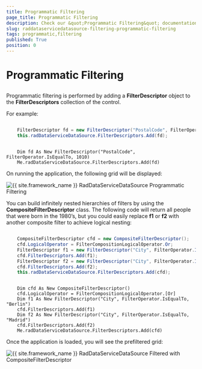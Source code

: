```yaml
---
title: Programmatic Filtering
page_title: Programmatic Filtering
description: Check our &quot;Programmatic Filtering&quot; documentation article for the RadDataServiceDataSource {{ site.framework_name }} control.
slug: raddataservicedatasource-filtering-programmatic-filtering
tags: programmatic,filtering
published: True
position: 0
---
```


# Programmatic Filtering



## 

Programmatic filtering is performed by adding a __FilterDescriptor__ object to the __FilterDescriptors__ collection of the control. 

For example: 



```C#

	FilterDescriptor fd = new FilterDescriptor("PostalCode", FilterOperator.IsEqualTo, 1010);
	this.radDataServiceDataSource.FilterDescriptors.Add(fd);
```





```VB.NET

	Dim fd As New FilterDescriptor("PostalCode", FilterOperator.IsEqualTo, 1010)
	Me.radDataServiceDataSource.FilterDescriptors.Add(fd)
```



On running the application, the following grid will be displayed:

![{{ site.framework_name }} RadDataServiceDataSource Programmatic Filtering](images/RadDataServiceDataSource_ProgrammaticFiltering2.png)



You can build infinitely nested hierarchies of filters by using the __CompositeFilterDescriptor__ class. The following code will return all people that were born in the 1980’s, but you could easily replace __f1__ or __f2__ with another composite filter to achieve logical nesting:



```C#

	CompositeFilterDescriptor cfd = new CompositeFilterDescriptor();
	cfd.LogicalOperator = FilterCompositionLogicalOperator.Or;
	FilterDescriptor f1 = new FilterDescriptor("City", FilterOperator.IsEqualTo, "Berlin");
	cfd.FilterDescriptors.Add(f1);
	FilterDescriptor f2 = new FilterDescriptor("City", FilterOperator.IsEqualTo, "Madrid");
	cfd.FilterDescriptors.Add(f2);
	this.radDataServiceDataSource.FilterDescriptors.Add(cfd);
```





```VB.NET

	Dim cfd As New CompositeFilterDescriptor()
	cfd.LogicalOperator = FilterCompositionLogicalOperator.[Or]
	Dim f1 As New FilterDescriptor("City", FilterOperator.IsEqualTo, "Berlin")
	cfd.FilterDescriptors.Add(f1)
	Dim f2 As New FilterDescriptor("City", FilterOperator.IsEqualTo, "Madrid")
	cfd.FilterDescriptors.Add(f2)
	Me.radDataServiceDataSource.FilterDescriptors.Add(cfd)
```



Once the application is loaded, you will see the prefiltered grid: 

![{{ site.framework_name }} RadDataServiceDataSource Filtered with CompositeFilterDescriptor](images/RadDataServiceDataSource_ProgrammaticFiltering.png)
